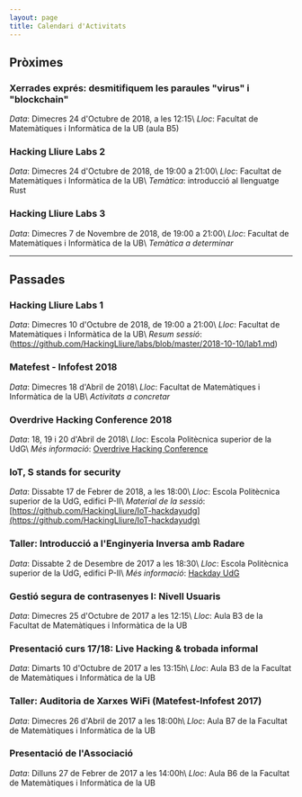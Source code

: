```yaml
---
layout: page
title: Calendari d'Activitats
---
```


## Pròximes

### Xerrades exprés: desmitifiquem les paraules "virus" i "blockchain"
_Data_: Dimecres 24 d'Octubre de 2018, a les 12:15\\
_Lloc_: Facultat de Matemàtiques i Informàtica de la UB (aula B5)

### Hacking Lliure Labs 2
_Data_: Dimecres 24 d'Octubre de 2018, de 19:00 a 21:00\\
_Lloc_: Facultat de Matemàtiques i Informàtica de la UB\\
_Temàtica_: introducció al llenguatge Rust

### Hacking Lliure Labs 3
_Data_: Dimecres 7 de Novembre de 2018, de 19:00 a 21:00\\
_Lloc_: Facultat de Matemàtiques i Informàtica de la UB\\
_Temàtica a determinar_

---

## Passades

### Hacking Lliure Labs 1
_Data_: Dimecres 10 d'Octubre de 2018, de 19:00 a 21:00\\
_Lloc_: Facultat de Matemàtiques i Informàtica de la UB\\
_Resum sessió_: (https://github.com/HackingLliure/labs/blob/master/2018-10-10/lab1.md)

### Matefest - Infofest 2018
_Data_: Dimecres 18 d'Abril de 2018\\
_Lloc_: Facultat de Matemàtiques i Informàtica de la UB\\
_Activitats a concretar_

### Overdrive Hacking Conference 2018
_Data_: 18, 19 i 20 d'Abril de 2018\\
_Lloc_: Escola Politècnica superior de la UdG\\
_Més informació_: [Overdrive Hacking Conference](http://overdriveconference.com)

### IoT, S stands for security
_Data_: Dissabte 17 de Febrer de 2018, a les 18:00\\
_Lloc_: Escola Politècnica superior de la UdG, edifici P-II\\
_Material de la sessió_: [https://github.com/HackingLliure/IoT-hackdayudg](https://github.com/HackingLliure/IoT-hackdayudg)

### Taller: Introducció a l'Enginyeria Inversa amb Radare
_Data_: Dissabte 2 de Desembre de 2017 a les 18:30\\
_Lloc_: Escola Politècnica superior de la UdG, edifici P-II\\
_Més informació_: [Hackday UdG](https://hackday.mlh.io/University-of-Girona-technical-school)

### Gestió segura de contrasenyes I: Nivell Usuaris
_Data_: Dimecres 25 d'Octubre de 2017 a les 12:15\\
_Lloc_: Aula B3 de la Facultat de Matemàtiques i Informàtica de la UB

### Presentació curs 17/18: Live Hacking & trobada informal
_Data_: Dimarts 10 d'Octubre de 2017 a les 13:15h\\
_Lloc_: Aula B3 de la Facultat de Matemàtiques i Informàtica de la UB

### Taller: Auditoria de Xarxes WiFi (Matefest-Infofest 2017)
_Data_: Dimecres 26 d'Abril de 2017 a les 18:00h\\
_Lloc_: Aula B7 de la Facultat de Matemàtiques i Informàtica de la UB

### Presentació de l'Associació
_Data_: Dilluns 27 de Febrer de 2017 a les 14:00h\\
_Lloc_: Aula B6 de la Facultat de Matemàtiques i Informàtica de la UB
